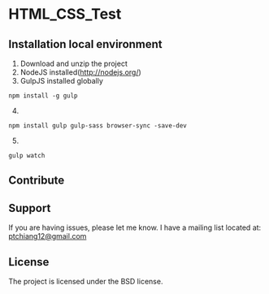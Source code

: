 # HTML_CSS_Test

Installation local environment
------------

1. Download and unzip the project
2. NodeJS installed(http://nodejs.org/)
3. GulpJS installed globally
```
npm install -g gulp
```
4.
```
npm install gulp gulp-sass browser-sync -save-dev
```
5.
```
gulp watch
```

Contribute
----------

Support
-------

If you are having issues, please let me know.
I have a mailing list located at: ptchiang12@gmail.com

License
-------

The project is licensed under the BSD license.
